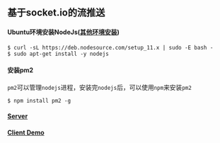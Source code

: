 ## 基于socket.io的流推送

#### Ubuntu环境安装NodeJs([其他环境安装](https://nodejs.org/en/download/package-manager/))
```
$ curl -sL https://deb.nodesource.com/setup_11.x | sudo -E bash -
$ sudo apt-get install -y nodejs
```

#### 安装pm2
`pm2`可以管理`nodejs`进程，安装完`nodejs`后，可以使用`npm`来安装`pm2`
```
$ npm install pm2 -g
```

#### [Server](./server)

#### [Client Demo](./client-demo)
